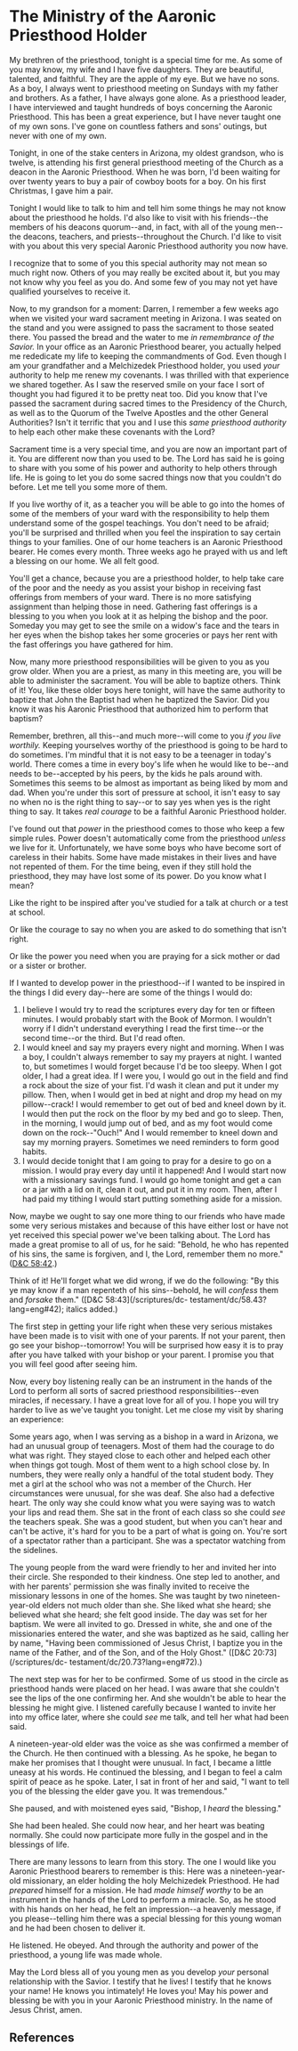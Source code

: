 # The Ministry of the Aaronic Priesthood Holder

My brethren of the priesthood, tonight is a special time for me. As some of
you may know, my wife and I have five daughters. They are beautiful, talented,
and faithful. They are the apple of my eye. But we have no sons. As a boy, I
always went to priesthood meeting on Sundays with my father and brothers. As a
father, I have always gone alone. As a priesthood leader, I have interviewed
and taught hundreds of boys concerning the Aaronic Priesthood. This has been a
great experience, but I have never taught one of my own sons. I've gone on
countless fathers and sons' outings, but never with one of my own.

Tonight, in one of the stake centers in Arizona, my oldest grandson, who is
twelve, is attending his first general priesthood meeting of the Church as a
deacon in the Aaronic Priesthood. When he was born, I'd been waiting for over
twenty years to buy a pair of cowboy boots for a boy. On his first Christmas,
I gave him a pair.

Tonight I would like to talk to him and tell him some things he may not know
about the priesthood he holds. I'd also like to visit with his friends--the
members of his deacons quorum--and, in fact, with all of the young men--the
deacons, teachers, and priests--throughout the Church. I'd like to visit with
you about this very special Aaronic Priesthood authority you now have.

I recognize that to some of you this special authority may not mean so much
right now. Others of you may really be excited about it, but you may not know
why you feel as you do. And some few of you may not yet have qualified
yourselves to receive it.

Now, to my grandson for a moment: Darren, I remember a few weeks ago when we
visited your ward sacrament meeting in Arizona. I was seated on the stand and
you were assigned to pass the sacrament to those seated there. You passed the
bread and the water to me _in remembrance of the Savior._ In your office as an
Aaronic Priesthood bearer, you actually helped me rededicate my life to
keeping the commandments of God. Even though I am your grandfather and a
Melchizedek Priesthood holder, you used _your_ authority to help me renew my
covenants. I was thrilled with that experience we shared together. As I saw
the reserved smile on your face I sort of thought you had figured it to be
pretty neat too. Did you know that I've passed the sacrament during sacred
times to the Presidency of the Church, as well as to the Quorum of the Twelve
Apostles and the other General Authorities? Isn't it terrific that you and I
use this _same priesthood authority_ to help each other make these covenants
with the Lord?

Sacrament time is a very special time, and you are now an important part of
it. You are different now than you used to be. The Lord has said he is going
to share with you some of his power and authority to help others through life.
He is going to let you do some sacred things now that you couldn't do before.
Let me tell you some more of them.

If you live worthy of it, as a teacher you will be able to go into the homes
of some of the members of your ward with the responsibility to help them
understand some of the gospel teachings. You don't need to be afraid; you'll
be surprised and thrilled when you feel the inspiration to say certain things
to your families. One of our home teachers is an Aaronic Priesthood bearer. He
comes every month. Three weeks ago he prayed with us and left a blessing on
our home. We all felt good.

You'll get a chance, because you are a priesthood holder, to help take care of
the poor and the needy as you assist your bishop in receiving fast offerings
from members of your ward. There is no more satisfying assignment than helping
those in need. Gathering fast offerings is a blessing to you when you look at
it as helping the bishop and the poor. Someday you may get to see the smile on
a widow's face and the tears in her eyes when the bishop takes her some
groceries or pays her rent with the fast offerings you have gathered for him.

Now, many more priesthood responsibilities will be given to you as you grow
older. When you are a priest, as many in this meeting are, you will be able to
administer the sacrament. You will be able to baptize others. Think of it!
You, like these older boys here tonight, will have the same authority to
baptize that John the Baptist had when he baptized the Savior. Did you know it
was his Aaronic Priesthood that authorized him to perform that baptism?

Remember, brethren, all this--and much more--will come to you _if you live
worthily._ Keeping yourselves worthy of the priesthood is going to be hard to
do sometimes. I'm mindful that it is not easy to be a teenager in today's
world. There comes a time in every boy's life when he would like to be--and
needs to be--accepted by his peers, by the kids he pals around with. Sometimes
this seems to be almost as important as being liked by mom and dad. When
you're under this sort of pressure at school, it isn't easy to say no when no
is the right thing to say--or to say yes when yes is the right thing to say.
It takes _real courage_ to be a faithful Aaronic Priesthood holder.

I've found out that _power_ in the priesthood comes to those who keep a few
simple rules. Power doesn't automatically come from the priesthood _unless_ we
live for it. Unfortunately, we have some boys who have become sort of careless
in their habits. Some have made mistakes in their lives and have not repented
of them. For the time being, even if they still hold the priesthood, they may
have lost some of its power. Do you know what I mean?

Like the right to be inspired after you've studied for a talk at church or a
test at school.

Or like the courage to say no when you are asked to do something that isn't
right.

Or like the power you need when you are praying for a sick mother or dad or a
sister or brother.

If I wanted to develop power in the priesthood--if I wanted to be inspired in
the things I did every day--here are some of the things I would do:

  1. I believe I would try to read the scriptures every day for ten or fifteen minutes. I would probably start with the Book of Mormon. I wouldn't worry if I didn't understand everything I read the first time--or the second time--or the third. But I'd read often. 
  2. I would kneel and say my prayers every night and morning. When I was a boy, I couldn't always remember to say my prayers at night. I wanted to, but sometimes I would forget because I'd be too sleepy. When I got older, I had a great idea. If I were you, I would go out in the field and find a rock about the size of your fist. I'd wash it clean and put it under my pillow. Then, when I would get in bed at night and drop my head on my pillow--crack! I would remember to get out of bed and kneel down by it. I would then put the rock on the floor by my bed and go to sleep. Then, in the morning, I would jump out of bed, and as my foot would come down on the rock--"Ouch!" And I would remember to kneel down and say my morning prayers. Sometimes we need reminders to form good habits. 
  3. I would decide tonight that I am going to pray for a desire to go on a mission. I would pray every day until it happened! And I would start now with a missionary savings fund. I would go home tonight and get a can or a jar with a lid on it, clean it out, and put it in my room. Then, after I had paid my tithing I would start putting something aside for a mission. 

Now, maybe we ought to say one more thing to our friends who have made some
very serious mistakes and because of this have either lost or have not yet
received this special power we've been talking about. The Lord has made a
great promise to all of us, for he said: "Behold, he who has repented of his
sins, the same is forgiven, and I, the Lord, remember them no more." ([D&amp;C
58:42](/scriptures/dc-testament/dc/58.42?lang=eng#41).)

Think of it! He'll forget what we did wrong, if we do the following: "By this
ye may know if a man repenteth of his sins--behold, he will _confess_ them and
_forsake_ them." ([D&amp;C 58:43](/scriptures/dc-
testament/dc/58.43?lang=eng#42); italics added.)

The first step in getting your life right when these very serious mistakes
have been made is to visit with one of your parents. If not your parent, then
go see your bishop--tomorrow! You will be surprised how easy it is to pray
after you have talked with your bishop or your parent. I promise you that you
will feel good after seeing him.

Now, every boy listening really can be an instrument in the hands of the Lord
to perform all sorts of sacred priesthood responsibilities--even miracles, if
necessary. I have a great love for all of you. I hope you will try harder to
live as we've taught you tonight. Let me close my visit by sharing an
experience:

Some years ago, when I was serving as a bishop in a ward in Arizona, we had an
unusual group of teenagers. Most of them had the courage to do what was right.
They stayed close to each other and helped each other when things got tough.
Most of them went to a high school close by. In numbers, they were really only
a handful of the total student body. They met a girl at the school who was not
a member of the Church. Her circumstances were unusual, for she was deaf. She
also had a defective heart. The only way she could know what you were saying
was to watch your lips and read them. She sat in the front of each class so
she could _see_ the teachers speak. She was a good student, but when you can't
hear and can't be active, it's hard for you to be a part of what is going on.
You're sort of a spectator rather than a participant. She was a spectator
watching from the sidelines.

The young people from the ward were friendly to her and invited her into their
circle. She responded to their kindness. One step led to another, and with her
parents' permission she was finally invited to receive the missionary lessons
in one of the homes. She was taught by two nineteen-year-old elders not much
older than she. She liked what she heard; she believed what she heard; she
felt good inside. The day was set for her baptism. We were all invited to go.
Dressed in white, she and one of the missionaries entered the water, and she
was baptized as he said, calling her by name, "Having been commissioned of
Jesus Christ, I baptize you in the name of the Father, and of the Son, and of
the Holy Ghost." ([D&amp;C 20:73](/scriptures/dc-
testament/dc/20.73?lang=eng#72).)

The next step was for her to be confirmed. Some of us stood in the circle as
priesthood hands were placed on her head. I was aware that she couldn't see
the lips of the one confirming her. And she wouldn't be able to hear the
blessing he might give. I listened carefully because I wanted to invite her
into my office later, where she could _see_ me talk, and tell her what had
been said.

A nineteen-year-old elder was the voice as she was confirmed a member of the
Church. He then continued with a blessing. As he spoke, he began to make her
promises that I thought were unusual. In fact, I became a little uneasy at his
words. He continued the blessing, and I began to feel a calm spirit of peace
as he spoke. Later, I sat in front of her and said, "I want to tell you of the
blessing the elder gave you. It was tremendous."

She paused, and with moistened eyes said, "Bishop, I _heard_ the blessing."

She had been healed. She could now hear, and her heart was beating normally.
She could now participate more fully in the gospel and in the blessings of
life.

There are many lessons to learn from this story. The one I would like you
Aaronic Priesthood bearers to remember is this: Here was a nineteen-year-old
missionary, an elder holding the holy Melchizedek Priesthood. He had
_prepared_ himself for a mission. He had _made himself worthy_ to be an
instrument in the hands of the Lord to perform a miracle. So, as he stood with
his hands on her head, he felt an impression--a heavenly message, if you
please--telling him there was a special blessing for this young woman and he
had been chosen to deliver it.

He listened. He obeyed. And through the authority and power of the priesthood,
a young life was made whole.

May the Lord bless all of you young men as you develop _your_ personal
relationship with the Savior. I testify that he lives! I testify that he knows
your name! He knows you intimately! He loves you! May his power and blessing
be with you in your Aaronic Priesthood ministry. In the name of Jesus Christ,
amen.

## References

